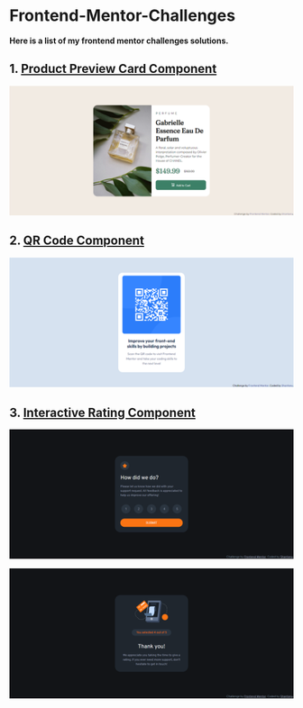 # Frontend-Mentor-Challenges

**Here is a list of my frontend mentor challenges solutions.**

## 1. [Product Preview Card Component](https://github.com/shantanufsd/frontend-mentor-challenges/tree/main/product-preview-card-component)

![Screenshot of product preview card component](product-preview-card-component/screenshots/screenshot-image-product-desktop.png)

## 2. [QR Code Component](https://github.com/shantanufsd/frontend-mentor-challenges/tree/main/qr-code-component)

![Screenshot of QR Code Component](qr-code-component/screenshots/screenshot-qr-code-image-desktop.png)

## 3. [Interactive Rating Component](https://github.com/frontend-mentor-challenges/tree/main/interactive-rating-component)

![Screenshot of Interactive Rating Component -before](./interactive-rating-component/screenshots/screenshot-interactive-rating-component-before-desktop.png)

![Screenshot of Interactive Rating Component -after](./interactive-rating-component/screenshots/screenshot-interactive-rating-component-after-desktop.png)



